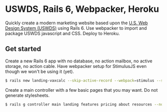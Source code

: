 # USWDS, Rails 6, Webpacker, Heroku

Quickly create a modern marketing website based upon the [U.S. Web Design System (USWDS)](https://designsystem.digital.gov/) using
Rails 6. Use webpacker to import and package USWDS javascript and CSS.  Deploy to Heroku.

## Get started

Create a new Rails 6 app with no database, no action mailbox, no active storage, no action cable. Have webpacker setup for StimulusJS even though we won't be using it (yet).
```bash
$ rails new landing-vaxcalc --skip-active-record --webpack=stimulus --skip-action-mailbox --skip-active-storage --skip-action-cable
```

Create a main controller with a few basic pages that you may want. Do not generate stylesheets.
```bash
$ rails g controller main landing features pricing about resources --no-stylesheets
```

